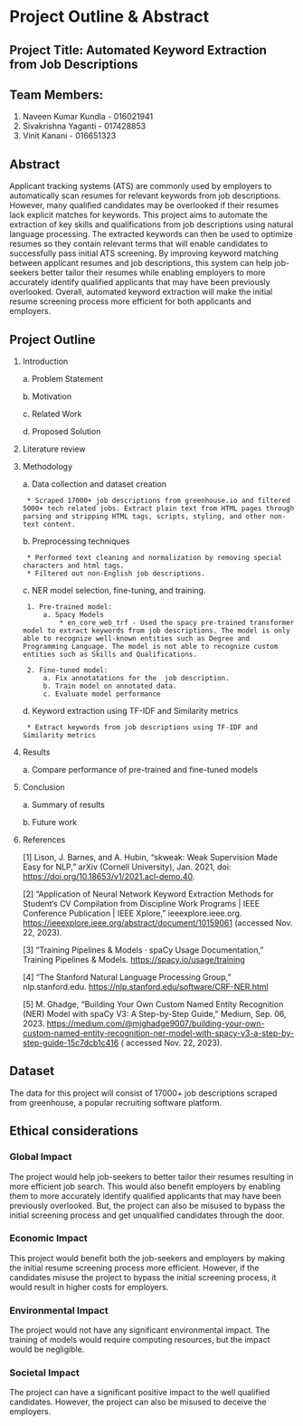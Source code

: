 # Project Outline & Abstract

## Project Title: Automated Keyword Extraction from Job Descriptions

## Team Members:

1. Naveen Kumar Kundla - 016021941
2. Sivakrishna Yaganti - 017428853
3. Vinit Kanani - 016651323

## Abstract

Applicant tracking systems (ATS) are commonly used by employers to automatically scan resumes for relevant keywords from
job descriptions. However, many qualified candidates may be overlooked if their resumes lack explicit matches for
keywords. This project aims to automate the extraction of key skills and qualifications from job descriptions using
natural language processing. The extracted keywords can then be used to optimize resumes so they contain relevant terms
that will enable candidates to successfully pass initial ATS screening. By improving keyword matching between applicant
resumes and job descriptions, this system can help job-seekers better tailor their resumes while enabling employers to
more accurately identify qualified applicants that may have been previously overlooked. Overall, automated keyword
extraction will make the initial resume screening process more efficient for both applicants and employers.

## Project Outline

1. Introduction 
    
    a. Problem Statement

    b. Motivation

    c. Related Work

    d. Proposed Solution

2. Literature review

3. Methodology

    a. Data collection and dataset creation
        
        * Scraped 17000+ job descriptions from greenhouse.io and filtered 5000+ tech related jobs. Extract plain text from HTML pages through parsing and stripping HTML tags, scripts, styling, and other non-text content.

    b. Preprocessing techniques

        * Performed text cleaning and normalization by removing special characters and html tags.
        * Filtered out non-English job descriptions.

    c. NER model selection, fine-tuning, and training.

        1. Pre-trained model:
            a. Spacy Models
                * en_core_web_trf - Used the spacy pre-trained transformer model to extract keywords from job descriptions. The model is only able to recognize well-known entities such as Degree and Programming Language. The model is not able to recognize custom entities such as Skills and Qualifications.

        2. Fine-tuned model:
            a. Fix annotatations for the  job description.
            b. Train model on annotated data.
            c. Evaluate model performance
       
    d. Keyword extraction using TF-IDF and Similarity metrics

        * Extract keywords from job descriptions using TF-IDF and Similarity metrics

4. Results

   a. Compare performance of pre-trained and fine-tuned models

5. Conclusion

   a. Summary of results

   b. Future work

6. References

   [1] Lison, J. Barnes, and A. Hubin, “skweak: Weak Supervision Made Easy for NLP,” arXiv (Cornell University), Jan. 2021, doi: https://doi.org/10.18653/v1/2021.acl-demo.40.

   [2] “Application of Neural Network Keyword Extraction Methods for Student’s CV Compilation from Discipline Work Programs | IEEE Conference Publication | IEEE Xplore,” ieeexplore.ieee.org. https://ieeexplore.ieee.org/abstract/document/10159061 (accessed Nov. 22, 2023).

   [3] “Training Pipelines & Models · spaCy Usage Documentation,” Training Pipelines & Models. https://spacy.io/usage/training

   [4] “The Stanford Natural Language Processing Group,” nlp.stanford.edu. https://nlp.stanford.edu/software/CRF-NER.html

   [5] M. Ghadge, “Building Your Own Custom Named Entity Recognition (NER) Model with spaCy V3: A Step-by-Step Guide,”
   Medium, Sep. 06, 2023. https://medium.com/@mjghadge9007/building-your-own-custom-named-entity-recognition-ner-model-with-spacy-v3-a-step-by-step-guide-15c7dcb1c416 (
      accessed Nov. 22, 2023).

## Dataset

The data for this project will consist of 17000+ job descriptions scraped from greenhouse, a popular recruiting
software platform.

## Ethical considerations

### Global Impact

The project would help job-seekers to better tailor their resumes resulting in more efficient job search. This would
also benefit employers by enabling them to more accurately identify qualified applicants that may have been previously
overlooked. But, the project can also be misused to bypass the initial screening process and get unqualified candidates
through the door.

### Economic Impact

This project would benefit both the job-seekers and employers by making the initial resume screening process more
efficient. However, if the candidates misuse the project to bypass the initial screening process, it would result in
higher costs for employers.

### Environmental Impact

The project would not have any significant environmental impact. The training of models would require computing
resources, but the impact would be negligible.

### Societal Impact

The project can have a significant positive impact to the well qualified candidates. However, the project can also be
misused to deceive the employers.
